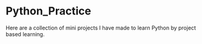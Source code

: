 # Python_Practice
Here are a collection of mini projects I have made to learn Python by project based learning.
